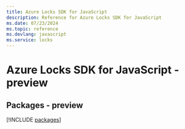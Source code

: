 ```yaml
---
title: Azure Locks SDK for JavaScript
description: Reference for Azure Locks SDK for JavaScript
ms.date: 07/23/2024
ms.topic: reference
ms.devlang: javascript
ms.service: locks
---
```

# Azure Locks SDK for JavaScript - preview
## Packages - preview
[!INCLUDE [packages](locks-index.md)]